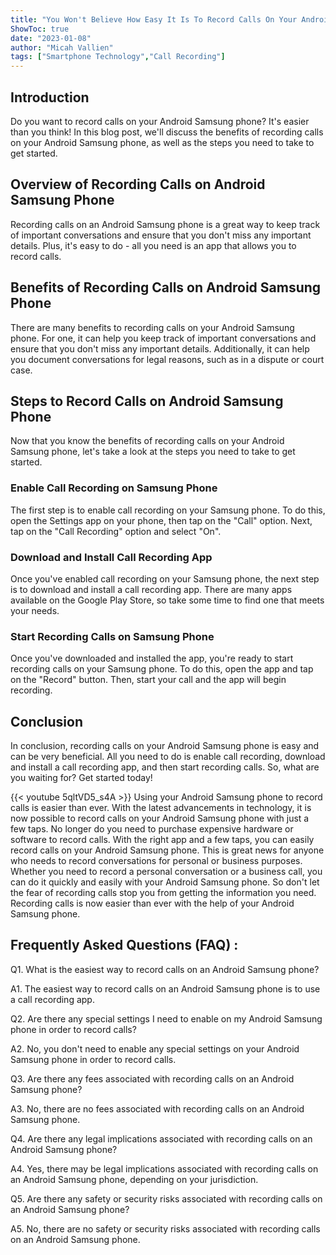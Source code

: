 ```yaml
---
title: "You Won't Believe How Easy It Is To Record Calls On Your Android Samsung Phone!"
ShowToc: true 
date: "2023-01-08"
author: "Micah Vallien" 
tags: ["Smartphone Technology","Call Recording"]
---
```

## Introduction 

Do you want to record calls on your Android Samsung phone? It's easier than you think! In this blog post, we'll discuss the benefits of recording calls on your Android Samsung phone, as well as the steps you need to take to get started.

## Overview of Recording Calls on Android Samsung Phone

Recording calls on an Android Samsung phone is a great way to keep track of important conversations and ensure that you don't miss any important details. Plus, it's easy to do - all you need is an app that allows you to record calls.

## Benefits of Recording Calls on Android Samsung Phone

There are many benefits to recording calls on your Android Samsung phone. For one, it can help you keep track of important conversations and ensure that you don't miss any important details. Additionally, it can help you document conversations for legal reasons, such as in a dispute or court case.

## Steps to Record Calls on Android Samsung Phone

Now that you know the benefits of recording calls on your Android Samsung phone, let's take a look at the steps you need to take to get started.

### Enable Call Recording on Samsung Phone

The first step is to enable call recording on your Samsung phone. To do this, open the Settings app on your phone, then tap on the "Call" option. Next, tap on the "Call Recording" option and select "On".

### Download and Install Call Recording App

Once you've enabled call recording on your Samsung phone, the next step is to download and install a call recording app. There are many apps available on the Google Play Store, so take some time to find one that meets your needs.

### Start Recording Calls on Samsung Phone

Once you've downloaded and installed the app, you're ready to start recording calls on your Samsung phone. To do this, open the app and tap on the "Record" button. Then, start your call and the app will begin recording.

## Conclusion

In conclusion, recording calls on your Android Samsung phone is easy and can be very beneficial. All you need to do is enable call recording, download and install a call recording app, and then start recording calls. So, what are you waiting for? Get started today!

{{< youtube 5qltVD5_s4A >}} 
Using your Android Samsung phone to record calls is easier than ever. With the latest advancements in technology, it is now possible to record calls on your Android Samsung phone with just a few taps. No longer do you need to purchase expensive hardware or software to record calls. With the right app and a few taps, you can easily record calls on your Android Samsung phone. This is great news for anyone who needs to record conversations for personal or business purposes. Whether you need to record a personal conversation or a business call, you can do it quickly and easily with your Android Samsung phone. So don't let the fear of recording calls stop you from getting the information you need. Recording calls is now easier than ever with the help of your Android Samsung phone.

## Frequently Asked Questions (FAQ) :
Q1. What is the easiest way to record calls on an Android Samsung phone? 

A1. The easiest way to record calls on an Android Samsung phone is to use a call recording app.

Q2. Are there any special settings I need to enable on my Android Samsung phone in order to record calls? 

A2. No, you don't need to enable any special settings on your Android Samsung phone in order to record calls. 

Q3. Are there any fees associated with recording calls on an Android Samsung phone? 

A3. No, there are no fees associated with recording calls on an Android Samsung phone. 

Q4. Are there any legal implications associated with recording calls on an Android Samsung phone? 

A4. Yes, there may be legal implications associated with recording calls on an Android Samsung phone, depending on your jurisdiction. 

Q5. Are there any safety or security risks associated with recording calls on an Android Samsung phone? 

A5. No, there are no safety or security risks associated with recording calls on an Android Samsung phone.


